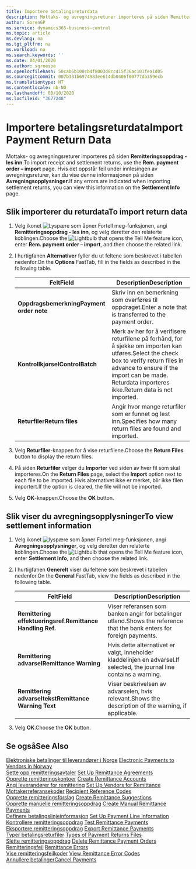 ```yaml
---
title: Importere betalingsreturdata
description: Mottaks- og avregningsreturer importeres på siden Remitteringsoppdrag - les inn.
author: SorenGP
ms.service: dynamics365-business-central
ms.topic: article
ms.devlang: na
ms.tgt_pltfrm: na
ms.workload: na
ms.search.keywords: ''
ms.date: 04/01/2020
ms.author: sgroespe
ms.openlocfilehash: 50cab6b108cb4f8003d8cc415f36ac101fea1d05
ms.sourcegitcommit: 007b331b6974983ee614db0406f00777da359ecb
ms.translationtype: HT
ms.contentlocale: nb-NO
ms.lasthandoff: 08/10/2020
ms.locfileid: "3677248"
---
```

# <a name="import-payment-return-data"></a><span data-ttu-id="1aa61-103">Importere betalingsreturdata</span><span class="sxs-lookup"><span data-stu-id="1aa61-103">Import Payment Return Data</span></span>
<span data-ttu-id="1aa61-104">Mottaks- og avregningsreturer importeres på siden **Remitteringsoppdrag - les inn**.</span><span class="sxs-lookup"><span data-stu-id="1aa61-104">To import receipt and settlement returns, use the **Rem. payment order – import** page.</span></span> <span data-ttu-id="1aa61-105">Hvis det oppstår feil under innlesingen av avregningsreturer, kan du vise denne informasjonen på siden **Avregningsopplysninger**.</span><span class="sxs-lookup"><span data-stu-id="1aa61-105">If any errors are indicated when importing settlement returns, you can view this information on the **Settlement Info** page.</span></span>  

## <a name="to-import-return-data"></a><span data-ttu-id="1aa61-106">Slik importerer du returdata</span><span class="sxs-lookup"><span data-stu-id="1aa61-106">To import return data</span></span>  

1.  <span data-ttu-id="1aa61-107">Velg ikonet ![Lyspære som åpner Fortell meg-funksjonen](../../media/ui-search/search_small.png "Fortell hva du vil gjøre"), angi **Remitteringsoppdrag - les inn**, og velg deretter den relaterte koblingen.</span><span class="sxs-lookup"><span data-stu-id="1aa61-107">Choose the ![Lightbulb that opens the Tell Me feature](../../media/ui-search/search_small.png "Tell me what you want to do") icon, enter **Rem. payment order – import**, and then choose the related link.</span></span>  
2.  <span data-ttu-id="1aa61-108">I hurtigfanen **Alternativer** fyller du ut feltene som beskrevet i tabellen nedenfor.</span><span class="sxs-lookup"><span data-stu-id="1aa61-108">On the **Options** FastTab, fill in the fields as described in the following table.</span></span>  

    |<span data-ttu-id="1aa61-109">Felt</span><span class="sxs-lookup"><span data-stu-id="1aa61-109">Field</span></span>|<span data-ttu-id="1aa61-110">Description</span><span class="sxs-lookup"><span data-stu-id="1aa61-110">Description</span></span>|  
    |---------------------------------|---------------------------------------|  
    |<span data-ttu-id="1aa61-111">**Oppdragsbemerkning**</span><span class="sxs-lookup"><span data-stu-id="1aa61-111">**Payment order note**</span></span>|<span data-ttu-id="1aa61-112">Skriv inn en bemerkning som overføres til oppdraget.</span><span class="sxs-lookup"><span data-stu-id="1aa61-112">Enter a note that is transferred to the payment order.</span></span>|  
    |<span data-ttu-id="1aa61-113">**Kontrollkjørsel**</span><span class="sxs-lookup"><span data-stu-id="1aa61-113">**ControlBatch**</span></span>|<span data-ttu-id="1aa61-114">Merk av her for å verifisere returfilene på forhånd, for å sjekke om importen kan utføres.</span><span class="sxs-lookup"><span data-stu-id="1aa61-114">Select the check box to verify return files in advance to ensure if the import can be made.</span></span> <span data-ttu-id="1aa61-115">Returdata importeres ikke.</span><span class="sxs-lookup"><span data-stu-id="1aa61-115">Return data is not imported.</span></span>|  
    |<span data-ttu-id="1aa61-116">**Returfiler**</span><span class="sxs-lookup"><span data-stu-id="1aa61-116">**Return files**</span></span>|<span data-ttu-id="1aa61-117">Angir hvor mange returfiler som er funnet og lest inn.</span><span class="sxs-lookup"><span data-stu-id="1aa61-117">Specifies how many return files are found and imported.</span></span>|  

3.  <span data-ttu-id="1aa61-118">Velg **Returfiler**-knappen for å vise returfilene.</span><span class="sxs-lookup"><span data-stu-id="1aa61-118">Choose the **Return Files** button to display the return files.</span></span>  
4.  <span data-ttu-id="1aa61-119">På siden **Returfiler** velger du **Importer** ved siden av hver fil som skal importeres.</span><span class="sxs-lookup"><span data-stu-id="1aa61-119">On the **Return Files** page, select the **Import** option next to each file to be imported.</span></span> <span data-ttu-id="1aa61-120">Hvis alternativet ikke er merket, blir ikke filen importert.</span><span class="sxs-lookup"><span data-stu-id="1aa61-120">If the option is cleared, the file will not be imported.</span></span>  
5.  <span data-ttu-id="1aa61-121">Velg **OK**-knappen.</span><span class="sxs-lookup"><span data-stu-id="1aa61-121">Choose the **OK** button.</span></span>  

## <a name="to-view-settlement-information"></a><span data-ttu-id="1aa61-122">Slik viser du avregningsopplysninger</span><span class="sxs-lookup"><span data-stu-id="1aa61-122">To view settlement information</span></span>  

1.  <span data-ttu-id="1aa61-123">Velg ikonet ![lyspære som åpner Fortell meg-funksjonen](../../media/ui-search/search_small.png "Fortell hva du vil gjøre"), angi **Avregningsopplysninger**, og velg deretter den relaterte koblingen.</span><span class="sxs-lookup"><span data-stu-id="1aa61-123">Choose the ![Lightbulb that opens the Tell Me feature](../../media/ui-search/search_small.png "Tell me what you want to do") icon, enter **Settlement Info**, and then choose the related link.</span></span>  
2.  <span data-ttu-id="1aa61-124">I hurtigfanen **Generelt** viser du feltene som beskrevet i tabellen nedenfor.</span><span class="sxs-lookup"><span data-stu-id="1aa61-124">On the **General** FastTab, view the fields as described in the following table.</span></span>  

    |<span data-ttu-id="1aa61-125">Felt</span><span class="sxs-lookup"><span data-stu-id="1aa61-125">Field</span></span>|<span data-ttu-id="1aa61-126">Description</span><span class="sxs-lookup"><span data-stu-id="1aa61-126">Description</span></span>|  
    |---------------------------------|---------------------------------------|  
    |<span data-ttu-id="1aa61-127">**Remittering effektueringsref.**</span><span class="sxs-lookup"><span data-stu-id="1aa61-127">**Remittance Handling Ref.**</span></span>|<span data-ttu-id="1aa61-128">Viser referansen som banken angir for betalinger utland.</span><span class="sxs-lookup"><span data-stu-id="1aa61-128">Shows the reference that the bank enters for foreign payments.</span></span>|  
    |<span data-ttu-id="1aa61-129">**Remittering advarsel**</span><span class="sxs-lookup"><span data-stu-id="1aa61-129">**Remittance Warning**</span></span>|<span data-ttu-id="1aa61-130">Hvis dette alternativet er valgt, inneholder kladdelinjen en advarsel.</span><span class="sxs-lookup"><span data-stu-id="1aa61-130">If selected, the journal line contains a warning.</span></span>|  
    |<span data-ttu-id="1aa61-131">**Remittering advarseltekst**</span><span class="sxs-lookup"><span data-stu-id="1aa61-131">**Remittance Warning Text**</span></span>|<span data-ttu-id="1aa61-132">Viser beskrivelsen av advarselen, hvis relevant.</span><span class="sxs-lookup"><span data-stu-id="1aa61-132">Shows the description of the warning, if applicable.</span></span>|  

3.  <span data-ttu-id="1aa61-133">Velg **OK**.</span><span class="sxs-lookup"><span data-stu-id="1aa61-133">Choose the **OK** button.</span></span>  

## <a name="see-also"></a><span data-ttu-id="1aa61-134">Se også</span><span class="sxs-lookup"><span data-stu-id="1aa61-134">See Also</span></span>  
 <span data-ttu-id="1aa61-135">[Elektroniske betalinger til leverandører i Norge](electronic-payments-to-vendors-in-norway.md) </span><span class="sxs-lookup"><span data-stu-id="1aa61-135">[Electronic Payments to Vendors in Norway](electronic-payments-to-vendors-in-norway.md) </span></span>  
 <span data-ttu-id="1aa61-136">[Sette opp remitteringsavtaler](how-to-set-up-remittance-agreements.md) </span><span class="sxs-lookup"><span data-stu-id="1aa61-136">[Set Up Remittance Agreements](how-to-set-up-remittance-agreements.md) </span></span>  
 <span data-ttu-id="1aa61-137">[Opprette remitteringskontoer](how-to-create-remittance-accounts.md) </span><span class="sxs-lookup"><span data-stu-id="1aa61-137">[Create Remittance Accounts](how-to-create-remittance-accounts.md) </span></span>  
 <span data-ttu-id="1aa61-138">[Angi leverandører for remittering](how-to-set-up-vendors-for-remittance.md) </span><span class="sxs-lookup"><span data-stu-id="1aa61-138">[Set Up Vendors for Remittance](how-to-set-up-vendors-for-remittance.md) </span></span>  
 <span data-ttu-id="1aa61-139">[Mottakerreferansekoder](recipient-reference-codes.md) </span><span class="sxs-lookup"><span data-stu-id="1aa61-139">[Recipient Reference Codes](recipient-reference-codes.md) </span></span>  
 <span data-ttu-id="1aa61-140">[Opprette remitteringsforslag](how-to-create-remittance-suggestions.md) </span><span class="sxs-lookup"><span data-stu-id="1aa61-140">[Create Remittance Suggestions](how-to-create-remittance-suggestions.md) </span></span>  
 <span data-ttu-id="1aa61-141">[Opprette manuelle remitteringsoppdrag](how-to-create-manual-remittance-payments.md) </span><span class="sxs-lookup"><span data-stu-id="1aa61-141">[Create Manual Remittance Payments](how-to-create-manual-remittance-payments.md) </span></span>  
 <span data-ttu-id="1aa61-142">[Definere betalingslinjeinformasjon](how-to-set-up-payment-line-information.md) </span><span class="sxs-lookup"><span data-stu-id="1aa61-142">[Set Up Payment Line Information](how-to-set-up-payment-line-information.md) </span></span>  
 <span data-ttu-id="1aa61-143">[Kontrollere remitteringsoppdrag](how-to-test-remittance-payments.md) </span><span class="sxs-lookup"><span data-stu-id="1aa61-143">[Test Remittance Payments](how-to-test-remittance-payments.md) </span></span>  
 <span data-ttu-id="1aa61-144">[Eksportere remitteringsoppdrag](how-to-export-remittance-payments.md) </span><span class="sxs-lookup"><span data-stu-id="1aa61-144">[Export Remittance Payments](how-to-export-remittance-payments.md) </span></span>  
 <span data-ttu-id="1aa61-145">[Typer betalingsreturfiler](types-of-payment-returns-files.md) </span><span class="sxs-lookup"><span data-stu-id="1aa61-145">[Types of Payment Returns Files](types-of-payment-returns-files.md) </span></span>  
 <span data-ttu-id="1aa61-146">[Slette remitteringsoppdrag](how-to-delete-remittance-payment-orders.md) </span><span class="sxs-lookup"><span data-stu-id="1aa61-146">[Delete Remittance Payment Orders](how-to-delete-remittance-payment-orders.md) </span></span>  
 <span data-ttu-id="1aa61-147">[Remitteringsfeil](remittance-errors.md) </span><span class="sxs-lookup"><span data-stu-id="1aa61-147">[Remittance Errors](remittance-errors.md) </span></span>  
 <span data-ttu-id="1aa61-148">[Vise remitteringsfeilkoder](how-to-view-remittance-error-codes.md) </span><span class="sxs-lookup"><span data-stu-id="1aa61-148">[View Remittance Error Codes](how-to-view-remittance-error-codes.md) </span></span>  
 [<span data-ttu-id="1aa61-149">Annullere betalinger</span><span class="sxs-lookup"><span data-stu-id="1aa61-149">Cancel Payments</span></span>](how-to-cancel-payments.md)

